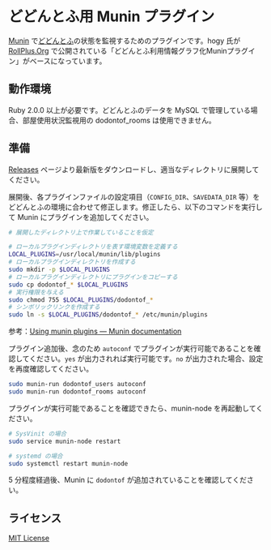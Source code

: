 # どどんとふ用 Munin プラグイン
[Munin](http://www.munin-monitoring.org/) で[どどんとふ](http://www.dodontof.com/)の状態を監視するためのプラグインです。hogy 氏が [RollPlus.Org](http://www.rollplus.org/) で公開されている「どどんとふ利用情報グラフ化Muninプラグイン」がベースになっています。

## 動作環境
Ruby 2.0.0 以上が必要です。どどんとふのデータを MySQL で管理している場合、部屋使用状況監視用の dodontof_rooms は使用できません。

## 準備
[Releases](https://github.com/ochaochaocha3/munin-dodontof/releases) ページより最新版をダウンロードし、適当なディレクトリに展開してください。

展開後、各プラグインファイルの設定項目（`CONFIG_DIR`、`SAVEDATA_DIR` 等）をどどんとふの環境に合わせて修正します。修正したら、以下のコマンドを実行して Munin にプラグインを追加してください。

```sh
# 展開したディレクトリ上で作業していることを仮定

# ローカルプラグインディレクトリを表す環境変数を定義する
LOCAL_PLUGINS=/usr/local/munin/lib/plugins
# ローカルプラグインディレクトリを作成する
sudo mkdir -p $LOCAL_PLUGINS
# ローカルプラグインディレクトリにプラグインをコピーする
sudo cp dodontof_* $LOCAL_PLUGINS
# 実行権限を与える
sudo chmod 755 $LOCAL_PLUGINS/dodontof_*
# シンボリックリンクを作成する
sudo ln -s $LOCAL_PLUGINS/dodontof_* /etc/munin/plugins
```

参考：[Using munin plugins — Munin documentation](http://guide.munin-monitoring.org/en/latest/plugin/use.html)

プラグイン追加後、念のため `autoconf` でプラグインが実行可能であることを確認してください。`yes` が出力されれば実行可能です。`no` が出力された場合、設定を再度確認してください。

```sh
sudo munin-run dodontof_users autoconf
sudo munin-run dodontof_rooms autoconf
```

プラグインが実行可能であることを確認できたら、munin-node を再起動してください。

```sh
# SysVinit の場合
sudo service munin-node restart

# systemd の場合
sudo systemctl restart munin-node
```

5 分程度経過後、Munin に `dodontof` が追加されていることを確認してください。

## ライセンス
[MIT License](LICENSE.md)
